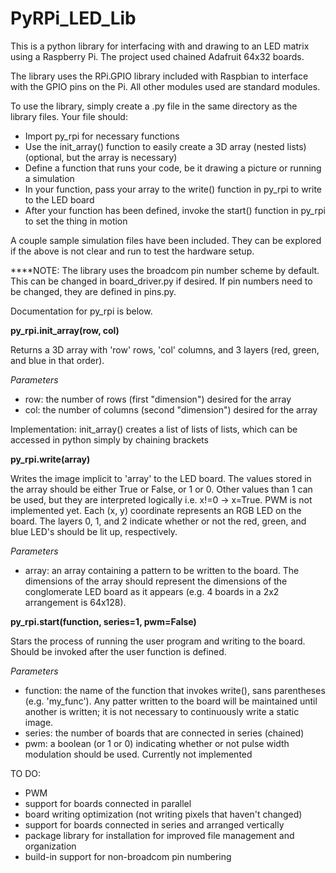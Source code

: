 # PyRPi_LED_Lib

This is a python library for interfacing with and drawing to an LED matrix using a Raspberry Pi. The project used chained Adafruit 64x32 boards.

The library uses the RPi.GPIO library included with Raspbian to interface with the GPIO pins on the Pi. All other modules used are standard modules.

To use the library, simply create a .py file in the same directory as the library files. Your file should:
  - Import py_rpi for necessary functions
  - Use the init_array() function to easily create a 3D array (nested lists) (optional, but the array is necessary)
  - Define a function that runs your code, be it drawing a picture or running a simulation
  - In your function, pass your array to the write() function in py_rpi to write to the LED board
  - After your function has been defined, invoke the start() function in py_rpi to set the thing in motion

A couple sample simulation files have been included. They can be explored if the above is not clear and run to test the hardware setup.

****NOTE: The library uses the broadcom pin number scheme by default. This can be changed in board_driver.py if desired. If pin numbers need to be changed, they are defined in pins.py.
  
Documentation for py_rpi is below.

__py_rpi.init_array(row, col)__

Returns a 3D array with 'row' rows, 'col' columns, and 3 layers (red, green, and blue in that order).
  
_Parameters_
- row: the number of rows (first "dimension") desired for the array
- col: the number of columns (second "dimension") desired for the array
  
Implementation: init_array() creates a list of lists of lists, which can be accessed in python simply by chaining brackets


__py_rpi.write(array)__

Writes the image implicit to 'array' to the LED board.
The values stored in the array should be either True or False, or 1 or 0. Other values than 1 can be used, but they are interpreted logically i.e. x!=0 -> x=True. PWM is not implemented yet.
Each (x, y) coordinate represents an RGB LED on the board.
The layers 0, 1, and 2 indicate whether or not the red, green, and blue LED's should be lit up, respectively.
  
_Parameters_
- array: an array containing a pattern to be written to the board. The dimensions of the array should represent the dimensions of the conglomerate LED board as it appears (e.g. 4 boards in a 2x2 arrangement is 64x128).

__py_rpi.start(function, series=1, pwm=False)__

Stars the process of running the user program and writing to the board. Should be invoked after the user function is defined.
  
_Parameters_
- function: the name of the function that invokes write(), sans parentheses (e.g. 'my_func'). Any patter written to the board will be maintained until another is written; it is not necessary to continuously write a static image.
- series: the number of boards that are connected in series (chained)
- pwm: a boolean (or 1 or 0) indicating whether or not pulse width modulation should be used. Currently not implemented




TO DO:
- PWM
- support for boards connected in parallel
- board writing optimization (not writing pixels that haven't changed)
- support for boards connected in series and arranged vertically
- package library for installation for improved file management and organization
- build-in support for non-broadcom pin numbering
